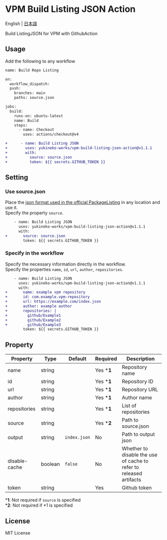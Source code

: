 # VPM Build Listing JSON Action
English | [日本語](README_ja.md)  
  
Build ListingJSON for VPM with GithubAction

## Usage
Add the following to any workflow
```diff
name: Build Repo Listing

on: 
  workflow_dispatch:
  push:
    branches: main
    paths: source.json

jobs:
  build:
    runs-on: ubuntu-latest
    name: Build
    steps:
      - name: Checkout
        uses: actions/checkout@v4

+      - name: Build Listing JSON
+        uses: yukineko-works/vpm-build-listing-json-action@v1.1.1
+        with:
+          source: source.json
+          token: ${{ secrets.GITHUB_TOKEN }}
```

## Setting
### Use source.json
Place the [json format used in the official PackageListing](https://github.com/vrchat-community/template-package-listing/blob/main/source.json) in any location and use it.  
Specify the property `source`.  
```diff
    - name: Build Listing JSON
      uses: yukineko-works/vpm-build-listing-json-action@v1.1.1
      with:
+       source: source.json
        token: ${{ secrets.GITHUB_TOKEN }}
```

### Specify in the workflow
Specify the necessary information directly in the workflow.  
Specify the properties `name`, `id`, `url`, `author`, `repositories`.  
```diff
    - name: Build Listing JSON
      uses: yukineko-works/vpm-build-listing-json-action@v1.1.1
      with:
+       name: example vpm repository
+       id: com.example.vpm-repository
+       url: https://example.com/index.json
+       author: example author
+       repositories: |
+         github/Example1
+         github/Example2
+         github/Example3
        token: ${{ secrets.GITHUB_TOKEN }}
```

## Property

Property | Type | Default | Required | Description
--- | --- | --- | --- | ---
name | string | | Yes ***1** | Repository name
id | string | | Yes ***1** | Repository ID
url | string | | Yes ***1** | Repository URL
author | string | | Yes ***1** | Author name
repositories | string | | Yes ***1** | List of repositories
source | string | | Yes ***2** | Path to source.json
output | string | `index.json` | No | Path to output json
disable-cache | boolean | `false` | No | Whether to disable the use of cache to refer to released artifacts
token | string | | Yes | Github token

***1**: Not required if `source` is specified  
***2**: Not required if *1 is specified

## License
MIT License